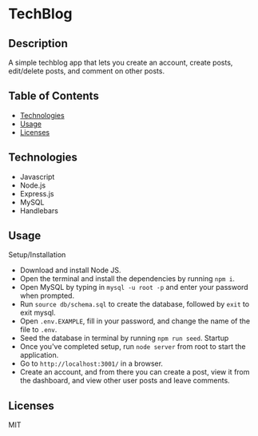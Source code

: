 # TechBlog

## Description 

A simple techblog app that lets you create an account, create posts, edit/delete posts, and comment on other posts. 

## Table of Contents
* [Technologies](#technologies)
* [Usage](#usage)
* [Licenses](#licenses)


## Technologies

* Javascript
* Node.js
* Express.js
* MySQL
* Handlebars 

## Usage 

Setup/Installation
* Download and install Node JS.
* Open the terminal and install the dependencies by running `npm i`. 
* Open MySQL by typing in `mysql -u root -p` and enter your password when prompted.
* Run `source db/schema.sql` to create the database, followed by `exit` to exit mysql.
* Open `.env.EXAMPLE`, fill in your password, and change the name of the file to `.env`. 
* Seed the database in terminal by running `npm run seed`.
Startup
* Once you've completed setup, run `node server` from root to start the application. 
* Go to `http://localhost:3001/` in a browser. 
* Create an account, and from there you can create a post, view it from the dashboard, and view other user posts and leave comments. 

## Licenses
MIT